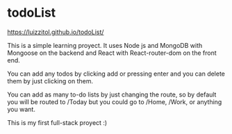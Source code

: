 # todoList
https://luizzitol.github.io/todoList/

This is a simple learning proyect. It uses Node js and MongoDB with Mongoose on the backend and React with React-router-dom on the front end.

You can add any todos by clicking add or pressing enter and you can delete them by just clicking on them.

You can add as many to-do lists by just changing the route, so by default you will be routed to /Today but you could go to /Home, /Work, or anything you want.

This is my first full-stack proyect :)
